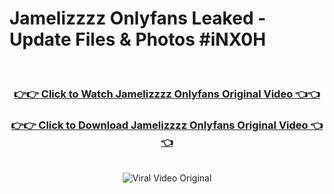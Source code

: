 # Jamelizzzz Onlyfans Leaked - Update Files & Photos #iNX0H


<br>
<div align="center">
<h3><a href="https://links2leaks.com/jamelizzzz" rel="nofollow">👉👉 Click to Watch Jamelizzzz Onlyfans Original Video 👈👈</a></h3>
<h3><a href="https://links2leaks.com/jamelizzzz" rel="nofollow">👉👉 Click to Download Jamelizzzz Onlyfans Original Video 👈👈</a></h3>
<br>
<a href="https://links2leaks.com/jamelizzzz" rel="nofollow"><img src="https://i.ibb.co/Gkj2r4b/banner.png" alt="Viral Video Original" style="max-width: 100%; display: inline-block;" data-target="animated-image.originalImage"></a>
</div>